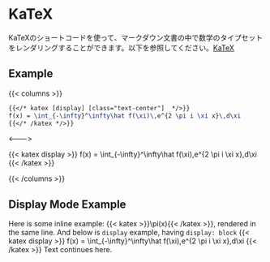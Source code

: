 # KaTeX

KaTeXのショートコードを使って、マークダウン文書の中で数学のタイプセットをレンダリングすることができます。以下を参照してください。[KaTeX](https://katex.org/)

## Example
{{< columns >}}

```latex
{{</* katex [display] [class="text-center"]  */>}}
f(x) = \int_{-\infty}^\infty\hat f(\xi)\,e^{2 \pi i \xi x}\,d\xi
{{</* /katex */>}}
```

<--->

{{< katex display >}}
f(x) = \int_{-\infty}^\infty\hat f(\xi)\,e^{2 \pi i \xi x}\,d\xi
{{< /katex >}}

{{< /columns >}}

## Display Mode Example

Here is some inline example: {{< katex >}}\pi(x){{< /katex >}}, rendered in the same line. And below is `display` example, having `display: block`
{{< katex display >}}
f(x) = \int_{-\infty}^\infty\hat f(\xi)\,e^{2 \pi i \xi x}\,d\xi
{{< /katex >}}
Text continues here.
